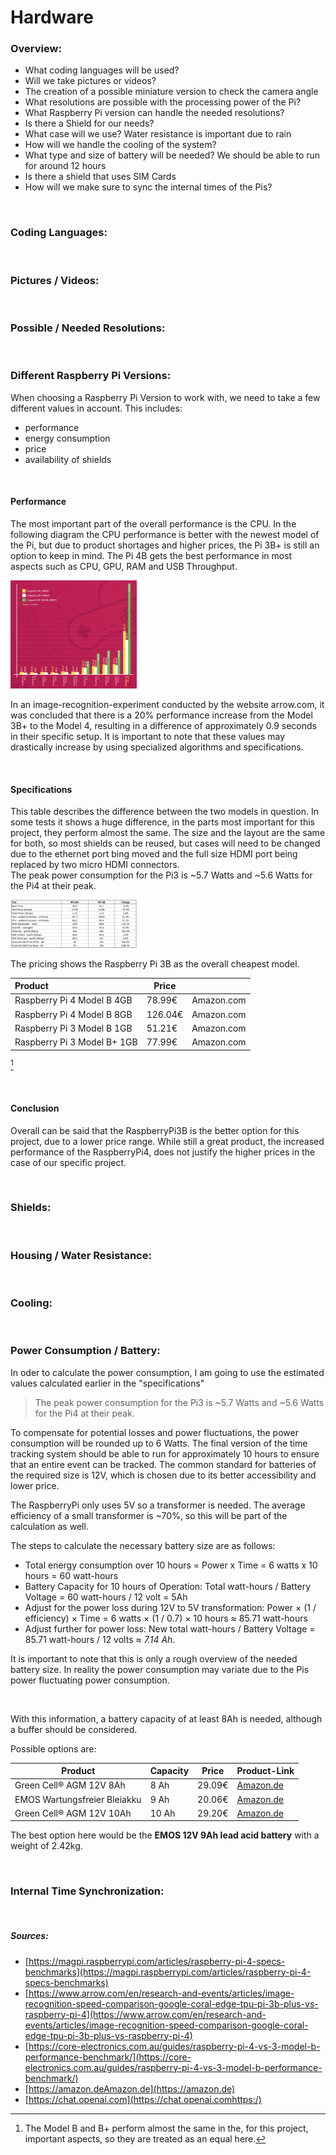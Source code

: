 # Hardware

### Overview:

* What coding languages will be used?
* Will we take pictures or videos?
* The creation of a possible miniature version to check the camera angle
* What resolutions are possible with the processing power of the Pi?
* What Raspberry Pi version can handle the needed resolutions?
* Is there a Shield for our needs?
* What case will we use? Water resistance is important due to rain
* How will we handle the cooling of the system?
* What type and size of battery will be needed? We should be able to run for around 12 hours
* Is there a shield that uses SIM Cards
* How will we make sure to sync the internal times of the Pis?

<br>

### Coding Languages:

<br>

### Pictures / Videos:

<br>

### Possible / Needed Resolutions:

<br>

### Different Raspberry Pi Versions:

When choosing a Raspberry Pi Version to work with, we need to take a few different values in account. This includes:

* performance
* energy consumption
* price
* availability of shields

<br>

#### Performance

The most important part of the overall performance is the CPU. In the following diagram the CPU performance is better with the newest model of the Pi, but due to product shortages and higher prices, the Pi 3B+ is still an option to keep in mind. The Pi 4B gets the best performance in most aspects such as CPU, GPU, RAM and USB Throughput.

<img src="Hardware_files/RaspberryPi_Benchmark.png" alt="RaspberryPi_Benchmark" style="width: 40%;" />

In an image-recognition-experiment conducted by the website arrow.com, it was concluded that there is a 20% performance increase from the Model 3B+ to the Model 4, resulting in a difference of approximately 0.9 seconds in their specific setup. It is important to note that these values may drastically increase by using specialized algorithms and specifications.

<br>

#### Specifications

This table describes the difference between the two models in question. In some tests it shows a huge difference, in the parts most important for this project, they perform almost the same. The size and the layout are the same for both, so most shields can be reused, but cases will need to be changed due to the ethernet port bing moved and the full size HDMI port being replaced by two micro HDMI connectors. <br>
The peak power consumption for the Pi3 is ~5.7 Watts and ~5.6 Watts for the Pi4 at their peak. <br>

<img src="Hardware_files/RaspberryPi3vs4.jpeg" alt="RaspberryPi3vs4" style="width: 40%;" />

The pricing shows the Raspberry Pi 3B as the overall cheapest model.


| Product                     | Price    |            |
| :---------------------------- | ---------- | ------------ |
| Raspberry Pi 4 Model B 4GB  | 78.99€  | Amazon.com |
| Raspberry Pi 4 Model B 8GB  | 126.04€ | Amazon.com |
| Raspberry Pi 3 Model B 1GB  | 51.21€  | Amazon.com |
| Raspberry Pi 3 Model B+ 1GB | 77.99€  | Amazon.com |

[^1]

<br>

#### Conclusion

Overall can be said that the RaspberryPi3B is the better option for this project, due to a lower price range. While still a great product, the increased performance of the RaspberryPi4, does not justify the higher prices in the case of our specific project.

<br>

### Shields:

<br>

### Housing / Water Resistance:

<br>

### Cooling:

<br>

### Power Consumption / Battery:

In oder to calculate the power consumption, I am going to use the estimated values calculated earlier in the "specifications"

> The peak power consumption for the Pi3 is ~5.7 Watts and ~5.6 Watts for the Pi4 at their peak.

To compensate for potential losses and power fluctuations, the power consumption will be rounded up to 6 Watts. The final version of the time tracking system should be able to run for approximately 10 hours to ensure that an entire event can be tracked. The common standard for batteries of the required size is 12V, which is chosen due to its better accessibility and lower price. <br>

The RaspberryPi only uses 5V so a transformer is needed. The average efficiency of a small transformer is ~70%, so this will be part of the calculation as well. <br>

The steps to calculate the necessary battery size are as follows:

* Total energy consumption over 10 hours = Power x Time = 6 watts x 10 hours = 60 watt-hours
* Battery Capacity for 10 hours of Operation: Total watt-hours / Battery Voltage = 60 watt-hours / 12 volt = 5Ah
* Adjust for the power loss during 12V to 5V transformation: Power × (1 / efficiency) × Time = 6 watts × (1 / 0.7) × 10 hours ≈ 85.71 watt-hours
* Adjust further for power loss: New total watt-hours / Battery Voltage = 85.71 watt-hours / 12 volts ≈ *7.14 Ah*.

It is important to note that this is only a rough overview of the needed battery size. In reality the power consumption may variate due to the Pis power fluctuating power consumption.

<br>

With this information, a battery capacity of at least 8Ah is needed, although a buffer should be considered.

Possible options are:


| Product                      | Capacity | Price   | Product-Link                                                                                                                                                                                                                                |
| ------------------------------ | ---------- | --------- | --------------------------------------------------------------------------------------------------------------------------------------------------------------------------------------------------------------------------------------------- |
| Green Cell® AGM 12V 8Ah     | 8 Ah     | 29.09€ | [Amazon.de](https://www.amazon.de/Green-Cell-Akkubatterie-Alarmanlage-Taschenlampen-12V-8Ah/dp/B08JGYXMNS/ref=sr_1_5?__mk_de_DE=ÅMÅŽÕÑ&crid=1I2LO8EP05RMP&keywords=12v+8ah&qid=1691100512&sprefix=12v+8+ah+%2Caps%2C112&sr=8-5https:/) |
| EMOS Wartungsfreier Bleiakku | 9 Ah     | 20.06€ | [Amazon.de](https://www.amazon.de/EMOS-Wartungsfreier-Bleiakkumulator-faston-B9675/dp/B01MQJTOHB/ref=sr_1_5?__mk_de_DE=ÅMÅŽÕÑ&crid=IK9SNX1N1DIC&keywords=12v%2B9ah&qid=1691100807&sprefix=12v%2B9ah%2Caps%2C130&sr=8-5&th=1https:/)    |
| Green Cell® AGM 12V 10Ah    | 10 Ah    | 29.20€ | [Amazon.de](https://www.amazon.de/Green-Cell-Akkubatterie-Alarmanlage-Taschenlampen-12V-10Ah/dp/B08JGYY8KN/ref=sr_1_5?__mk_de_DE=ÅMÅŽÕÑ&crid=32XB0R04X91SG&keywords=12v+10ah&qid=1691100894&sprefix=12v+10ah%2Caps%2C136&sr=8-5)       |

The best option here would be the **EMOS 12V 9Ah lead acid battery** with a weight of 2.42kg.

<br>

### Internal Time Synchronization:

<br>

##### Sources:

* [https://magpi.raspberrypi.com/articles/raspberry-pi-4-specs-benchmarks](https://magpi.raspberrypi.com/articles/raspberry-pi-4-specs-benchmarks)
* [https://www.arrow.com/en/research-and-events/articles/image-recognition-speed-comparison-google-coral-edge-tpu-pi-3b-plus-vs-raspberry-pi-4](https://www.arrow.com/en/research-and-events/articles/image-recognition-speed-comparison-google-coral-edge-tpu-pi-3b-plus-vs-raspberry-pi-4)
* [https://core-electronics.com.au/guides/raspberry-pi-4-vs-3-model-b-performance-benchmark/](https://core-electronics.com.au/guides/raspberry-pi-4-vs-3-model-b-performance-benchmark/)
* [https://amazon.deAmazon.de](https://amazon.de)
* [https://chat.openai.com](https://chat.openai.comhttps:/)

[^1]: The Model B and B+ perform almost the same in the, for this project, important aspects, so they are treated as an equal here.
